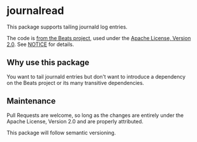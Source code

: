 # journalread

This package supports tailing journald log entries.

The code is [from the Beats project](https://github.com/elastic/beats/tree/0cdeaa2bb6f8f0da7d572052b9f941f07bdd774c/journalbeat/pkg/journalread), used under the [Apache License, Version 2.0](LICENSE). See [NOTICE](NOTICE) for details.

## Why use this package

You want to tail journald entries but don't want to introduce a dependency on the Beats project or its many transitive dependencies.

## Maintenance

Pull Requests are welcome, so long as the changes are entirely under the Apache License, Version 2.0 and are properly attributed.

This package will follow semantic versioning.
